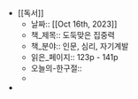 - [[독서]]
	- 날짜:: [[Oct 16th, 2023]]
	- 책_제목:: 도둑맞은 집중력
	- 책_분야:: 인문, 심리, 자기계발
	- 읽은_페이지:: 123p - 141p
	- 오늘의-한구절::
	-
-
